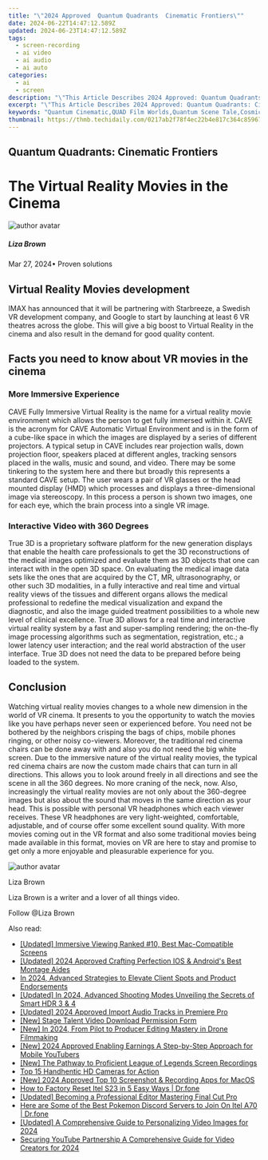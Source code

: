 ```yaml
---
title: "\"2024 Approved  Quantum Quadrants  Cinematic Frontiers\""
date: 2024-06-22T14:47:12.589Z
updated: 2024-06-23T14:47:12.589Z
tags: 
  - screen-recording
  - ai video
  - ai audio
  - ai auto
categories: 
  - ai
  - screen
description: "\"This Article Describes 2024 Approved: Quantum Quadrants: Cinematic Frontiers\""
excerpt: "\"This Article Describes 2024 Approved: Quantum Quadrants: Cinematic Frontiers\""
keywords: "Quantum Cinematic,QUAD Film Worlds,Quantum Scene Tale,Cosmic Cinemascenes,Quantum Screen Realms,Quadrant SciFi Vids,Quantum Movie Frontiers"
thumbnail: https://thmb.techidaily.com/0217ab2f78f4ec22b4e817c364c8596747881cd4ccd50e41e8a2b78b87f09590.jpg
---
```


## Quantum Quadrants: Cinematic Frontiers

# The Virtual Reality Movies in the Cinema

![author avatar](https://lh5.googleusercontent.com/-AIMmjowaFs4/AAAAAAAAAAI/AAAAAAAAABc/Y5UmwDaI7HU/s250-c-k/photo.jpg)

##### Liza Brown

 Mar 27, 2024• Proven solutions

## Virtual Reality Movies development

IMAX has announced that it will be partnering with Starbreeze, a Swedish VR development company, and Google to start by launching at least 6 VR theatres across the globe. This will give a big boost to Virtual Reality in the cinema and also result in the demand for good quality content.

## Facts you need to know about VR movies in the cinema

### More Immersive Experience

CAVE Fully Immersive Virtual Reality is the name for a virtual reality movie environment which allows the person to get fully immersed within it. CAVE is the acronym for CAVE Automatic Virtual Environment and is in the form of a cube-like space in which the images are displayed by a series of different projectors. A typical setup in CAVE includes rear projection walls, down projection floor, speakers placed at different angles, tracking sensors placed in the walls, music and sound, and video. There may be some tinkering to the system here and there but broadly this represents a standard CAVE setup. The user wears a pair of VR glasses or the head mounted display (HMD) which processes and displays a three-dimensional image via stereoscopy. In this process a person is shown two images, one for each eye, which the brain process into a single VR image.

### Interactive Video with 360 Degrees

True 3D is a proprietary software platform for the new generation displays that enable the health care professionals to get the 3D reconstructions of the medical images optimized and evaluate them as 3D objects that one can interact with in the open 3D space. On evaluating the medical image data sets like the ones that are acquired by the CT, MR, ultrasonography, or other such 3D modalities, in a fully interactive and real time and virtual reality views of the tissues and different organs allows the medical professional to redefine the medical visualization and expand the diagnostic, and also the image guided treatment possibilities to a whole new level of clinical excellence. True 3D allows for a real time and interactive virtual reality system by a fast and super-sampling rendering; the on-the-fly image processing algorithms such as segmentation, registration, etc.; a lower latency user interaction; and the real world abstraction of the user interface. True 3D does not need the data to be prepared before being loaded to the system.

## Conclusion

Watching virtual reality movies changes to a whole new dimension in the world of VR cinema. It presents to you the opportunity to watch the movies like you have perhaps never seen or experienced before. You need not be bothered by the neighbors crisping the bags of chips, mobile phones ringing, or other noisy co-viewers. Moreover, the traditional red cinema chairs can be done away with and also you do not need the big white screen. Due to the immersive nature of the virtual reality movies, the typical red cinema chairs are now the custom made chairs that can turn in all directions. This allows you to look around freely in all directions and see the scene in all the 360 degrees. No more craning of the neck, now. Also, increasingly the virtual reality movies are not only about the 360-degree images but also about the sound that moves in the same direction as your head. This is possible with personal VR headphones which each viewer receives. These VR headphones are very light-weighted, comfortable, adjustable, and of course offer some excellent sound quality. With more movies coming out in the VR format and also some traditional movies being made available in this format, movies on VR are here to stay and promise to get only a more enjoyable and pleasurable experience for you.

![author avatar](https://lh5.googleusercontent.com/-AIMmjowaFs4/AAAAAAAAAAI/AAAAAAAAABc/Y5UmwDaI7HU/s250-c-k/photo.jpg)

Liza Brown

Liza Brown is a writer and a lover of all things video.

Follow @Liza Brown


<ins class="adsbygoogle"
     style="display:block"
     data-ad-format="autorelaxed"
     data-ad-client="ca-pub-7571918770474297"
     data-ad-slot="1223367746"></ins>



<ins class="adsbygoogle"
     style="display:block"
     data-ad-client="ca-pub-7571918770474297"
     data-ad-slot="8358498916"
     data-ad-format="auto"
     data-full-width-responsive="true"></ins>


<span class="atpl-alsoreadstyle">Also read:</span>
<div><ul>
<li><a href="https://fox-glue.techidaily.com/updated-immersive-viewing-ranked-10-best-mac-compatible-screens/"><u>[Updated] Immersive Viewing  Ranked #10, Best Mac-Compatible Screens</u></a></li>
<li><a href="https://fox-glue.techidaily.com/updated-2024-approved-crafting-perfection-ios-and-androids-best-montage-aides/"><u>[Updated] 2024 Approved  Crafting Perfection  IOS & Android's Best Montage Aides</u></a></li>
<li><a href="https://fox-glue.techidaily.com/in-2024-advanced-strategies-to-elevate-client-spots-and-product-endorsements/"><u>In 2024, Advanced Strategies to Elevate Client Spots and Product Endorsements</u></a></li>
<li><a href="https://fox-glue.techidaily.com/updated-in-2024-advanced-shooting-modes-unveiling-the-secrets-of-smart-hdr-3-and-4/"><u>[Updated] In 2024, Advanced Shooting Modes  Unveiling the Secrets of Smart HDR 3 & 4</u></a></li>
<li><a href="https://fox-glue.techidaily.com/updated-2024-approved-import-audio-tracks-in-premiere-pro/"><u>[Updated] 2024 Approved  Import Audio Tracks in Premiere Pro</u></a></li>
<li><a href="https://fox-glue.techidaily.com/new-stage-talent-video-download-permission-form/"><u>[New] Stage Talent  Video Download Permission Form</u></a></li>
<li><a href="https://fox-glue.techidaily.com/new-in-2024-from-pilot-to-producer-editing-mastery-in-drone-filmmaking/"><u>[New] In 2024, From Pilot to Producer  Editing Mastery in Drone Filmmaking</u></a></li>
<li><a href="https://youtube-webster.techidaily.com/024-approved-enabling-earnings-a-step-by-step-approach-for-mobile-youtubers/"><u>[New] 2024 Approved  Enabling Earnings  A Step-by-Step Approach for Mobile YouTubers</u></a></li>
<li><a href="https://on-screen-recording.techidaily.com/new-the-pathway-to-proficient-league-of-legends-screen-recordings/"><u>[New] The Pathway to Proficient League of Legends Screen Recordings</u></a></li>
<li><a href="https://extra-information.techidaily.com/top-15-handhentic-hd-cameras-for-action/"><u>Top 15 Handhentic HD Cameras for Action</u></a></li>
<li><a href="https://screen-activity-recording.techidaily.com/new-2024-approved-top-10-screenshot-and-recording-apps-for-macos/"><u>[New] 2024 Approved  Top 10 Screenshot & Recording Apps for MacOS</u></a></li>
<li><a href="https://techidaily.com/how-to-factory-reset-itel-s23-in-5-easy-ways-drfone-by-drfone-reset-android-reset-android/"><u>How to Factory Reset Itel S23 in 5 Easy Ways | Dr.fone</u></a></li>
<li><a href="https://extra-information.techidaily.com/updated-becoming-a-professional-editor-mastering-final-cut-pro/"><u>[Updated] Becoming a Professional Editor  Mastering Final Cut Pro</u></a></li>
<li><a href="https://android-pokemon-go.techidaily.com/here-are-some-of-the-best-pokemon-discord-servers-to-join-on-itel-a70-drfone-by-drfone-virtual-android/"><u>Here are Some of the Best Pokemon Discord Servers to Join On Itel A70 | Dr.fone</u></a></li>
<li><a href="https://facebook-video-footage.techidaily.com/updated-a-comprehensive-guide-to-personalizing-video-images-for-2024/"><u>[Updated] A Comprehensive Guide to Personalizing Video Images for 2024</u></a></li>
<li><a href="https://facebook-record-videos.techidaily.com/securing-youtube-partnership-a-comprehensive-guide-for-video-creators-for-2024/"><u>Securing YouTube Partnership  A Comprehensive Guide for Video Creators for 2024</u></a></li>
</ul></div>
